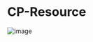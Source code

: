# CP-Resource

![image](https://github.com/Mehul237/Mehul237/assets/117193057/d8454e0a-fdf8-4a55-8f4f-623ef7e6461f)
